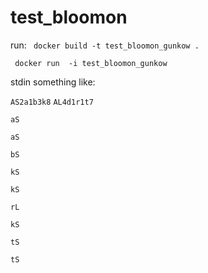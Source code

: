 # test_bloomon


run:
` docker build -t test_bloomon_gunkow .`

` docker run  -i test_bloomon_gunkow`

stdin something like:


`AS2a1b3k8`
`AL4d1r1t7`


`aS`

`aS`

`bS`

`kS`

`kS`

`rL`

`kS`

`tS`

`tS`

